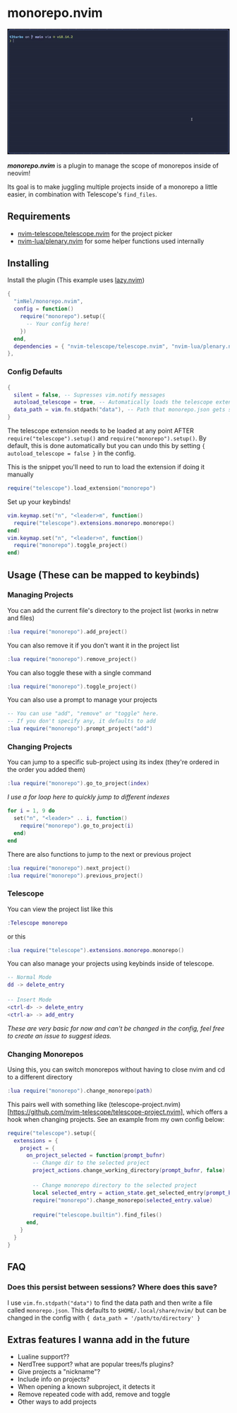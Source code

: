 # monorepo.nvim

![monorepo.nvim demo video. Shows opening a new monorepo and changing scopes using the plugin](demo.gif)

**_monorepo.nvim_** is a plugin to manage the scope of monorepos inside of neovim!

Its goal is to make juggling multiple projects inside of a monorepo a little easier, in combination with Telescope's `find_files`.

## Requirements

- [nvim-telescope/telescope.nvim](https://github.com/nvim-telescope/telescope.nvim) for the project picker
- [nvim-lua/plenary.nvim](https://github.com/nvim-lua/plenary.nvim) for some helper functions used internally

## Installing

Install the plugin (This example uses [lazy.nvim](https://github.com/folke/lazy.nvim))

```lua
{
  "imNel/monorepo.nvim",
  config = function()
    require("monorepo").setup({
      -- Your config here!
    })
  end,
  dependencies = { "nvim-telescope/telescope.nvim", "nvim-lua/plenary.nvim"},
},
```

### Config Defaults

```lua
{
  silent = false, -- Supresses vim.notify messages
  autoload_telescope = true, -- Automatically loads the telescope extension at setup
  data_path = vim.fn.stdpath("data"), -- Path that monorepo.json gets saved to
}
```

The telescope extension needs to be loaded at any point AFTER `require("telescope").setup()` and `require("monorepo").setup()`.
By default, this is done automatically but you can undo this by setting `{ autoload_telescope = false }` in the config.

This is the snippet you'll need to run to load the extension if doing it manually

```lua
require("telescope").load_extension("monorepo")
```

Set up your keybinds!

```lua
vim.keymap.set("n", "<leader>m", function()
  require("telescope").extensions.monorepo.monorepo()
end)
vim.keymap.set("n", "<leader>n", function()
  require("monorepo").toggle_project()
end)
```

## Usage (These can be mapped to keybinds)

### Managing Projects

You can add the current file's directory to the project list (works in netrw and files)

```lua
:lua require("monorepo").add_project()
```

You can also remove it if you don't want it in the project list

```lua
:lua require("monorepo").remove_project()
```

You can also toggle these with a single command

```lua
:lua require("monorepo").toggle_project()
```

You can also use a prompt to manage your projects

```lua
-- You can use "add", "remove" or "toggle" here.
-- If you don't specify any, it defaults to add
:lua require("monorepo").prompt_project("add")
```

### Changing Projects

You can jump to a specific sub-project using its index (they're ordered in the order you added them)

```lua
:lua require("monorepo").go_to_project(index)
```

_I use a for loop here to quickly jump to different indexes_

```lua
for i = 1, 9 do
  set("n", "<leader>" .. i, function()
    require("monorepo").go_to_project(i)
  end)
end
```

There are also functions to jump to the next or previous project

```lua
:lua require("monorepo").next_project()
:lua require("monorepo").previous_project()
```

### Telescope

You can view the project list like this

```lua
:Telescope monorepo
```

or this

```lua
:lua require("telescope").extensions.monorepo.monorepo()
```

You can also manage your projects using keybinds inside of telescope.

```lua
-- Normal Mode
dd -> delete_entry

-- Insert Mode
<ctrl-d> -> delete_entry
<ctrl-a> -> add_entry
```

_These are very basic for now and can't be changed in the config, feel free to create an issue to suggest ideas._

### Changing Monorepos

Using this, you can switch monorepos without having to close nvim and cd to a different directory

```lua
:lua require("monorepo").change_monorepo(path)
```

This pairs well with something like (telescope-project.nvim)[https://github.com/nvim-telescope/telescope-project.nvim], which offers a hook when changing projects.
See an example from my own config below:

```lua
require("telescope").setup({
  extensions = {
    project = {
      on_project_selected = function(prompt_bufnr)
        -- Change dir to the selected project
        project_actions.change_working_directory(prompt_bufnr, false)

        -- Change monorepo directory to the selected project
        local selected_entry = action_state.get_selected_entry(prompt_bufnr)
        require("monorepo").change_monorepo(selected_entry.value)

        require("telescope.builtin").find_files()
      end,
    }
  }
}
```

## FAQ

### Does this persist between sessions? Where does this save?

I use `vim.fn.stdpath("data")` to find the data path and then write a file called `monorepo.json`.
This defaults to `$HOME/.local/share/nvim/` but can be changed in the config with `{ data_path = '/path/to/directory' }`

## Extras features I wanna add in the future

- Lualine support??
- NerdTree support? what are popular trees/fs plugins?
- Give projects a "nickname"?
- Include info on projects?
- When opening a known subproject, it detects it
- Remove repeated code with add, remove and toggle
- Other ways to add projects
